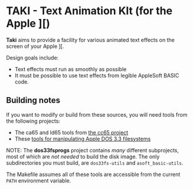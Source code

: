 # TAKI - Text Animation KIt (for the Apple \]\[)

**Taki** aims to provide a facility for various animated text effects
on the screen of your Apple \]\[.

Design goals include:
  * Text effects must run as smoothly as possible
  * It must be possible to use text effects from legible AppleSoft BASIC code.

## Building notes

If you want to modify or build from these sources, you will need tools from the following projects:

  * The ca65 and ld65 tools from [the cc65 project](https://github.com/cc65/cc65)
  * These [tools for manipulating Apple DOS 3.3 filesystems](https://github.com/deater/dos33fsprogs)

NOTE: The **dos33fsprogs** project contains *many* different subprojects, most of which are *not needed* to build the disk image. The only subdirectories you must build, are `dos33fs-utils` and `asoft_basic-utils`.

The Makefile assumes all of these tools are accessible from the current `PATH` environment variable.
